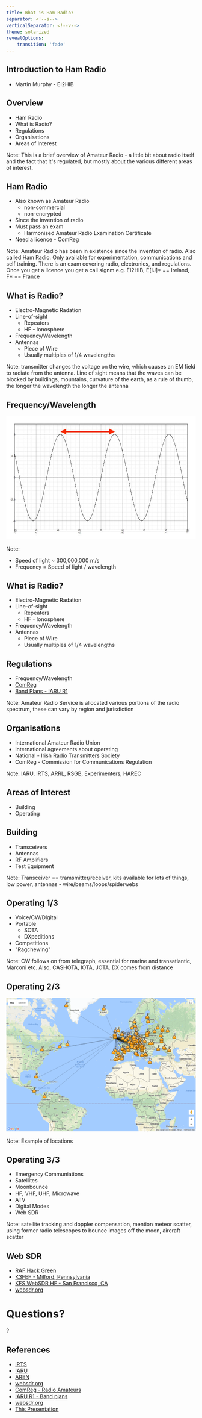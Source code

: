 ```yaml
---
title: What is Ham Radio?
separator: <!--s-->
verticalSeparator: <!--v-->
theme: solarized
revealOptions:
    transition: 'fade'
---
```

## Introduction to Ham Radio

* Martin Murphy - EI2HIB

<!--s-->

## Overview

* Ham Radio
* What is Radio?
* Regulations
* Organisations
* Areas of Interest

Note: This is a brief overview of Amateur Radio - a little bit about radio itself and the fact that it's regulated, but mostly about the various different areas of interest.

<!--s-->

## Ham Radio

* Also known as Amateur Radio
  * non-commercial
  * non-encrypted
* Since the invention of radio
* Must pass an exam
  * Harmonised Amateur Radio Examination Certificate
* Need a licence - ComReg

Note: Amateur Radio has been in existence since the invention of radio.  Also called Ham Radio. Only available for experimentation, communications and self training. There is an exam covering radio, electronics, and regulations.  Once you get a licence you get a call signm e.g. EI2HIB, E[IJ]* == Ireland, F* == France

<!--s-->

## What is Radio?

* Electro-Magnetic Radation
* Line-of-sight
  * Repeaters
  * HF - Ionosphere
* Frequency/Wavelength
* Antennas
  * Piece of Wire
  * Usually multiples of 1/4 wavelengths

Note: transmitter changes the voltage on the wire, which causes an EM field to radiate from the antenna.  Line of sight means that the waves can be blocked by buildings, mountains, curvature of the earth, as a rule of thumb, the longer the wavelength the longer the antenna

<!--v-->

## Frequency/Wavelength

![wave image](wave.jpg)

Note:
* Speed of light ~ 300,000,000 m/s
* Frequency = Speed of light / wavelength

<!--v-->

## What is Radio?

* Electro-Magnetic Radation
* Line-of-sight
  * Repeaters
  * HF - Ionosphere
* Frequency/Wavelength
* Antennas
  * Piece of Wire
  * Usually multiples of 1/4 wavelengths

<!--v-->

## Regulations

* Frequency/Wavelength
* [ComReg](https://www.comreg.ie/industry/radio-spectrum/licensing/search-licence-type/radio-amateurs-2/)
* [Band Plans - IARU R1](https://www.iaru-r1.org/index.php/spectrum-and-band-plans)

Note: Amateur Radio Service is allocated various portions of the radio spectrum, these can vary by region and jurisdiction

<!--s-->

## Organisations

* International Amateur Radio Union
* International agreements about operating
* National - Irish Radio Transmitters Society
* ComReg - Commission for Communications Regulation

Note: IARU, IRTS, ARRL, RSGB, Experimenters, HAREC

<!--s-->

## Areas of Interest

* Building
* Operating

<!--v-->

## Building

* Transceivers
* Antennas
* RF Amplifiers
* Test Equipment

Note: Transceiver == tramsmitter/receiver, kits available for lots of things, low power, antennas - wire/beams/loops/spiderwebs

<!--v-->

## Operating 1/3

* Voice/CW/Digital
* Portable
  * SOTA
  * DXpeditions
* Competitions
* "Ragchewing"

Note: CW follows on from telegraph, essential for marine and transatlantic, Marconi etc. Also, CASHOTA, IOTA, JOTA. DX comes from distance

<!--v-->

## Operating 2/3

![QSO Map](map.png)

Note: Example of locations
<!--v-->

## Operating 3/3

* Emergency Communiations
* Satellites
* Moonbounce
* HF, VHF, UHF, Microwave
* ATV
* Digital Modes
* Web SDR

Note: satellite tracking and doppler compensation, mention meteor scatter, using former radio telescopes to bounce images off the moon, aircraft scatter

<!--v-->

## Web SDR

* [RAF Hack Green](http://hackgreensdr.org:8901)
* [K3FEF - Milford, Pennsylvania](http://k3fef.com:8901)
* [KFS WebSDR HF - San Francisco, CA](http://69.27.184.62:8901/)
* [websdr.org](http://websdr.org)

<!--s-->

# Questions?

?

<!--s-->

## References
* [IRTS](http://www.irts.ie)
* [IARU](http://www.iaru.org)
* [AREN](http://www.aren.ie)
* [websdr.org](http://websdr.org)
* [ComReg - Radio Amateurs](https://www.comreg.ie/industry/radio-spectrum/licensing/search-licence-type/radio-amateurs-2/)
* [IARU R1 - Band plans](https://www.iaru-r1.org/index.php/spectrum-and-band-plans)
* [websdr.org](http://websdr.org)
* [This Presentation](http://martinmurphy.github.io/hamradiointro)
